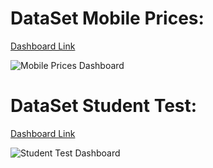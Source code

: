 # DataSet Mobile Prices:
 [Dashboard Link](https://public.tableau.com/views/MObilePricesDashboard/Dashboard1?:language=en-US&publish=yes&:display_count=n&:origin=viz_share_link)

![Mobile Prices Dashboard](https://github.com/Nivash-C/Tableau/assets/139780857/6968fa9f-25bb-4e93-8bee-e09b67d3b5b0)

 

# DataSet Student Test:
[Dashboard Link](https://public.tableau.com/views/StudentTestDashboard/Dashboard1?:language=en-US&publish=yes&:display_count=n&:origin=viz_share_link)


![Student Test Dashboard](https://github.com/Nivash-C/Tableau/assets/139780857/895c1a22-cb47-4e4c-8b8b-c39757cef8ac)
